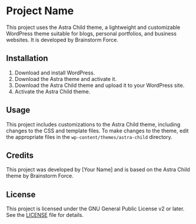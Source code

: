 # Project Name

This project uses the Astra Child theme, a lightweight and customizable WordPress theme suitable for blogs, personal portfolios, and business websites. It is developed by Brainstorm Force.

## Installation

1. Download and install WordPress.
2. Download the Astra theme and activate it.
3. Download the Astra Child theme and upload it to your WordPress site.
4. Activate the Astra Child theme.

## Usage

This project includes customizations to the Astra Child theme, including changes to the CSS and template files. To make changes to the theme, edit the appropriate files in the `wp-content/themes/astra-child` directory.

## Credits

This project was developed by [Your Name] and is based on the Astra Child theme by Brainstorm Force.

## License

This project is licensed under the GNU General Public License v2 or later. See the [LICENSE](LICENSE) file for details.